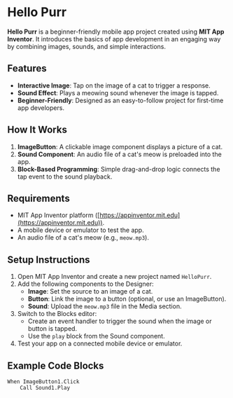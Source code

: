 # Hello Purr

**Hello Purr** is a beginner-friendly mobile app project created using **MIT App Inventor**. It introduces the basics of app development in an engaging way by combining images, sounds, and simple interactions.

## Features
- **Interactive Image**: Tap on the image of a cat to trigger a response.
- **Sound Effect**: Plays a meowing sound whenever the image is tapped.
- **Beginner-Friendly**: Designed as an easy-to-follow project for first-time app developers.

## How It Works
1. **ImageButton**: A clickable image component displays a picture of a cat.
2. **Sound Component**: An audio file of a cat's meow is preloaded into the app.
3. **Block-Based Programming**: Simple drag-and-drop logic connects the tap event to the sound playback.

## Requirements
- MIT App Inventor platform ([https://appinventor.mit.edu](https://appinventor.mit.edu)).
- A mobile device or emulator to test the app.
- An audio file of a cat's meow (e.g., `meow.mp3`).

## Setup Instructions
1. Open MIT App Inventor and create a new project named `HelloPurr`.
2. Add the following components to the Designer:
   - **Image**: Set the source to an image of a cat.
   - **Button**: Link the image to a button (optional, or use an ImageButton).
   - **Sound**: Upload the `meow.mp3` file in the Media section.
3. Switch to the Blocks editor:
   - Create an event handler to trigger the sound when the image or button is tapped.
   - Use the `play` block from the Sound component.
4. Test your app on a connected mobile device or emulator.

## Example Code Blocks
```plaintext
When ImageButton1.Click
    Call Sound1.Play
